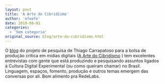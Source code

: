 ```yaml
---
layout: post
title: 'A Arte do Cibridismo'
author: 'efeefe'
date: 2010-08-01
categories:
  - 'Sem categoria'
original_source: blog/arte-do-cibridismo.html
---
```


O [blog](http://culturadigital.br/artedocibridismo/) do projeto de pesquisa de Thiago Carrapatoso para a bolsa de produção crítica em mídias digitais ([A Arte do Cibridismo](http://culturadigital.br/artedocibridismo/) ) tem excelentes entrevistas com gente que está produzindo e pesquisando assuntos ligados à Cultura Digital Experimental (ou como queiram chamar) no Brasil. Linguagem, espaços, fomento, produção e outros temas emergem das conversas por ali. Bom alimento pra RedeLabs.
